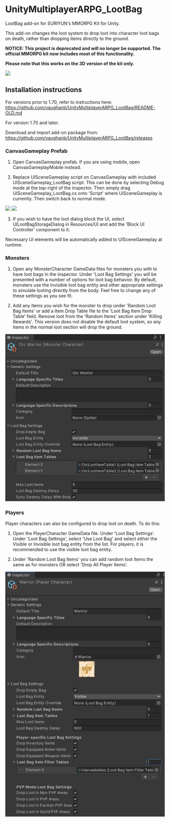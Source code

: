 # UnityMultiplayerARPG_LootBag
LootBag add-on for SURIYUN's MMORPG Kit for Unity.

This add-on changes the loot system to drop loot into character loot bags on death, rather than dropping items directly to the ground. 

**NOTICE: This project is deprecated and will no longer be supported. The official MMORPG kit now includes most of this functionality.**

**Please note that this works on the 3D version of the kit only.**

![](Screenshots/LootBag.png)

## Installation instructions
For versions prior to 1.70, refer to instructions here: https://github.com/vaughanb/UnityMultiplayerARPG_LootBag/README-OLD.md

For version 1.70 and later:

Download and import add-on package from: https://github.com/vaughanb/UnityMultiplayerARPG_LootBag/releases

### CanvasGameplay Prefab
1. Open CanvasGameplay prefab. If you are using mobile, open CanvasGameplayMobile instead.

2. Replace UISceneGameplay script on CanvasGameplay with included UISceneGameplay_LootBag script. This can be done by selecting Debug mode at the top-right of the inspector. Then simply drag UISceneGameplay_LootBag.cs onto 'Script' where UISceneGameplay is currently. Then switch back to normal mode.

![](Screenshots/CanvasGameplayDebugMode.png)
![](Screenshots/CanvasGameplayScriptReplace.png)

3. If you wish to have the loot dialog block the UI, select UILootBagStorageDialog in Resources/UI and add the 'Block UI Controller' component to it.

Necessary UI elements will be automatically added to UISceneGameplay at runtime.


### Monsters
1. Open any MonsterCharacter GameData files for monsters you with to have loot bags in the inspector. Under 'Loot Bag Settings' you will be presented with a number of options for loot bag behavior. By default, monsters use the invisible loot bag entity and other appropriate settings to simulate looting directly from the body. Feel free to change any of these settings as you see fit.

2. Add any items you wish for the monster to drop under 'Random Loot Bag Items' or add a Item Drop Table file to the 'Loot Bag Item Drop Table' field. Remove loot from the 'Random Items' section under 'Killing Rewards'. This version does not disable the default loot system, so any items in the normal loot section will drop the ground.

![](Screenshots/MonsterCharacterLootSettings.png)


### Players
Player characters can also be configured to drop loot on death. To do this:

1. Open the PlayerCharacter GameData file. Under 'Loot Bag Settings'. Under 'Loot Bag Settings', select 'Use Loot Bag' and select either the Visible or Invisible loot bag entity from the list. For players, it is recommended to use the visible loot bag entity.

2. Under 'Random Loot Bag Items' you can add random loot items the same as for monsters OR select 'Drop All Player Items'.

![](Screenshots/PlayerCharacterLootSettings.png)

